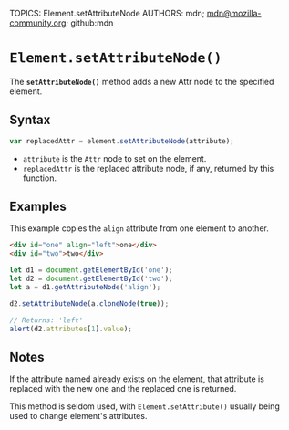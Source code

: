 TOPICS: Element.setAttributeNode
AUTHORS: mdn; mdn@mozilla-community.org; github:mdn

# `Element.setAttributeNode()`

The **`setAttributeNode()`** method adds a new Attr node to the specified element.

## Syntax

```javascript
var replacedAttr = element.setAttributeNode(attribute);
```

- `attribute` is the `Attr` node to set on the element.
- `replacedAttr` is the replaced attribute node, if any, returned by this function.

## Examples

This example copies the `align` attribute from one element to another.

```html
<div id="one" align="left">one</div>
<div id="two">two</div>
```

```javascript
let d1 = document.getElementById('one');
let d2 = document.getElementById('two');
let a = d1.getAttributeNode('align');

d2.setAttributeNode(a.cloneNode(true));

// Returns: 'left'
alert(d2.attributes[1].value);
```

## Notes

If the attribute named already exists on the element, that attribute is replaced with the new one
and the replaced one is returned.

This method is seldom used, with `Element.setAttribute()` usually being used to change element's attributes.
